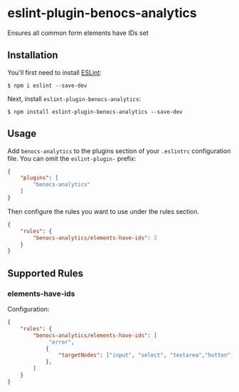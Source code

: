 # eslint-plugin-benocs-analytics

Ensures all common form elements have IDs set

## Installation

You'll first need to install [ESLint](http://eslint.org):

```
$ npm i eslint --save-dev
```

Next, install `eslint-plugin-benocs-analytics`:

```
$ npm install eslint-plugin-benocs-analytics --save-dev
```


## Usage

Add `benocs-analytics` to the plugins section of your `.eslintrc` configuration file. You can omit the `eslint-plugin-` prefix:

```json
{
    "plugins": [
        "benocs-analytics"
    ]
}
```


Then configure the rules you want to use under the rules section.

```json
{
    "rules": {
        "benocs-analytics/elements-have-ids": 2
    }
}
```

## Supported Rules


### elements-have-ids

Configuration:

```json
{
    "rules": {
        "benocs-analytics/elements-have-ids": [
             "error",
            {
                "targetNodes": ["input", "select", "textarea","button"] 
            },
        ]
    }
}
```





